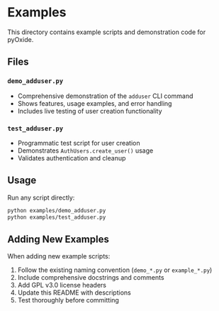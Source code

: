 # Examples

This directory contains example scripts and demonstration code for pyOxide.

## Files

### `demo_adduser.py`
- Comprehensive demonstration of the `adduser` CLI command
- Shows features, usage examples, and error handling
- Includes live testing of user creation functionality

### `test_adduser.py`
- Programmatic test script for user creation
- Demonstrates `AuthUsers.create_user()` usage
- Validates authentication and cleanup

## Usage

Run any script directly:
```bash
python examples/demo_adduser.py
python examples/test_adduser.py
```

## Adding New Examples

When adding new example scripts:
1. Follow the existing naming convention (`demo_*.py` or `example_*.py`)
2. Include comprehensive docstrings and comments
3. Add GPL v3.0 license headers
4. Update this README with descriptions
5. Test thoroughly before committing

